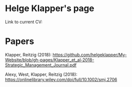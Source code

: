 # Helge Klapper's page

Link to current CV: 


# Papers

Klapper, Reitzig (2018): https://github.com/helgeklapper/My-Website/blob/gh-pages/Klapper_et_al-2018-Strategic_Management_Journal.pdf

Alexy, West, Klapper, Reitzig (2018): https://onlinelibrary.wiley.com/doi/full/10.1002/smj.2706

